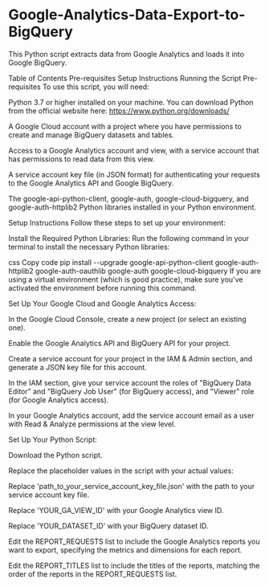 # Google-Analytics-Data-Export-to-BigQuery
This Python script extracts data from Google Analytics and loads it into Google BigQuery.


Table of Contents
Pre-requisites
Setup Instructions
Running the Script
Pre-requisites
To use this script, you will need:

Python 3.7 or higher installed on your machine. You can download Python from the official website here: https://www.python.org/downloads/

A Google Cloud account with a project where you have permissions to create and manage BigQuery datasets and tables.

Access to a Google Analytics account and view, with a service account that has permissions to read data from this view.

A service account key file (in JSON format) for authenticating your requests to the Google Analytics API and Google BigQuery.

The google-api-python-client, google-auth, google-cloud-bigquery, and google-auth-httplib2 Python libraries installed in your Python environment.

Setup Instructions
Follow these steps to set up your environment:

Install the Required Python Libraries: Run the following command in your terminal to install the necessary Python libraries:

css
Copy code
pip install --upgrade google-api-python-client google-auth-httplib2 google-auth-oauthlib google-auth google-cloud-bigquery
If you are using a virtual environment (which is good practice), make sure you've activated the environment before running this command.

Set Up Your Google Cloud and Google Analytics Access:

In the Google Cloud Console, create a new project (or select an existing one).

Enable the Google Analytics API and BigQuery API for your project.

Create a service account for your project in the IAM & Admin section, and generate a JSON key file for this account.

In the IAM section, give your service account the roles of "BigQuery Data Editor" and "BigQuery Job User" (for BigQuery access), and "Viewer" role (for Google Analytics access).

In your Google Analytics account, add the service account email as a user with Read & Analyze permissions at the view level.

Set Up Your Python Script:

Download the Python script.

Replace the placeholder values in the script with your actual values:

Replace 'path_to_your_service_account_key_file.json' with the path to your service account key file.

Replace 'YOUR_GA_VIEW_ID' with your Google Analytics view ID.

Replace 'YOUR_DATASET_ID' with your BigQuery dataset ID.

Edit the REPORT_REQUESTS list to include the Google Analytics reports you want to export, specifying the metrics and dimensions for each report.

Edit the REPORT_TITLES list to include the titles of the reports, matching the order of the reports in the REPORT_REQUESTS list.
